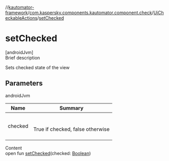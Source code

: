 //[kautomator-framework](../../index.md)/[com.kaspersky.components.kautomator.component.check](../index.md)/[UiCheckableActions](index.md)/[setChecked](set-checked.md)



# setChecked  
[androidJvm]  
Brief description  


Sets checked state of the view



## Parameters  
  
androidJvm  
  
|  Name|  Summary| 
|---|---|
| checked| <br><br>True if checked, false otherwise<br><br>
  
  
Content  
open fun [setChecked](set-checked.md)(checked: [Boolean](https://kotlinlang.org/api/latest/jvm/stdlib/kotlin/-boolean/index.html))  



